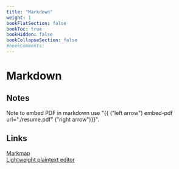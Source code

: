 ```yaml
---
title: "Markdown"
weight: 1
bookFlatSection: false
bookToc: true
bookHidden: false
bookCollapseSection: false
#bookComments: 
---
```


# Markdown

## Notes
Note to embed PDF in markdown use "{{ ("left arrow") embed-pdf url="./resume.pdf" ("right arrow")}}". 

## Links
[Markmap](https://markmap.js.org/)  
[Lightweight plaintext editor](https://100r.co/site/left.html)